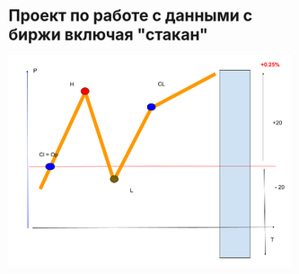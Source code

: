 # Проект по работе с данными с биржи включая "стакан"

<img src="images/glass.png" alt="png"  width="1000"/>
